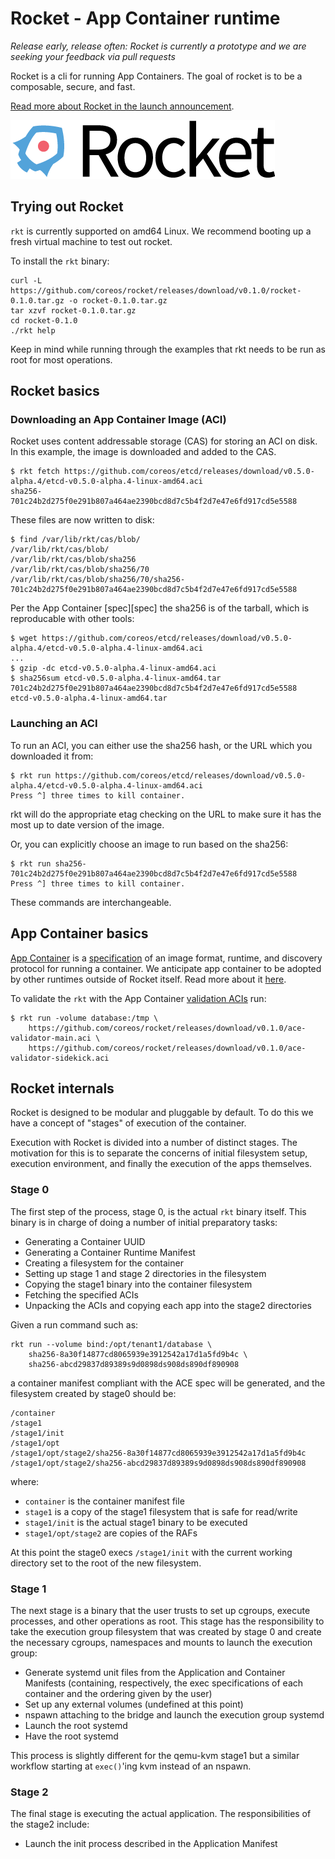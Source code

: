 # Rocket - App Container runtime

_Release early, release often: Rocket is currently a prototype and we are seeking your feedback via pull requests_

Rocket is a cli for running App Containers. The goal of rocket is to be a composable, secure, and fast. 

[Read more about Rocket in the launch announcement](https://coreos.com/blog/rocket). 

![Rocket Logo](logos/rocket-horizontal-color.png)

## Trying out Rocket

`rkt` is currently supported on amd64 Linux. We recommend booting up a fresh virtual machine to test out rocket. 

To install the `rkt` binary:

```
curl -L https://github.com/coreos/rocket/releases/download/v0.1.0/rocket-0.1.0.tar.gz -o rocket-0.1.0.tar.gz
tar xzvf rocket-0.1.0.tar.gz
cd rocket-0.1.0
./rkt help
```

Keep in mind while running through the examples that rkt needs to be run as root for most operations.

## Rocket basics

### Downloading an App Container Image (ACI)

Rocket uses content addressable storage (CAS) for storing an ACI on disk. In this example, the image is downloaded and added to the CAS. 

```
$ rkt fetch https://github.com/coreos/etcd/releases/download/v0.5.0-alpha.4/etcd-v0.5.0-alpha.4-linux-amd64.aci
sha256-701c24b2d275f0e291b807a464ae2390bcd8d7c5b4f2d7e47e6fd917cd5e5588
```

These files are now written to disk:

```
$ find /var/lib/rkt/cas/blob/
/var/lib/rkt/cas/blob/
/var/lib/rkt/cas/blob/sha256
/var/lib/rkt/cas/blob/sha256/70
/var/lib/rkt/cas/blob/sha256/70/sha256-701c24b2d275f0e291b807a464ae2390bcd8d7c5b4f2d7e47e6fd917cd5e5588
```

Per the App Container [spec][spec] the sha256 is of the tarball, which is reproducable with other tools:

```
$ wget https://github.com/coreos/etcd/releases/download/v0.5.0-alpha.4/etcd-v0.5.0-alpha.4-linux-amd64.aci
...
$ gzip -dc etcd-v0.5.0-alpha.4-linux-amd64.aci
$ sha256sum etcd-v0.5.0-alpha.4-linux-amd64.tar
701c24b2d275f0e291b807a464ae2390bcd8d7c5b4f2d7e47e6fd917cd5e5588  etcd-v0.5.0-alpha.4-linux-amd64.tar
```

### Launching an ACI

To run an ACI, you can either use the sha256 hash, or the URL which you downloaded it from:

```
$ rkt run https://github.com/coreos/etcd/releases/download/v0.5.0-alpha.4/etcd-v0.5.0-alpha.4-linux-amd64.aci
Press ^] three times to kill container.
```

rkt will do the appropriate etag checking on the URL to make sure it has the most up to date version of the image.

Or, you can explicitly choose an image to run based on the sha256:

```
$ rkt run sha256-701c24b2d275f0e291b807a464ae2390bcd8d7c5b4f2d7e47e6fd917cd5e5588
Press ^] three times to kill container.
```

These commands are interchangeable.


## App Container basics

[App Container](app-container) is a [specification](app-container/SPEC.md) of an image format, runtime, and discovery protocol for running a container. We anticipate app container to be adopted by other runtimes outside of Rocket itself. Read more about it [here](app-container).

To validate the `rkt` with the App Container [validation ACIs](app-container/README.md) run:

```
$ rkt run -volume database:/tmp \
	https://github.com/coreos/rocket/releases/download/v0.1.0/ace-validator-main.aci \
	https://github.com/coreos/rocket/releases/download/v0.1.0/ace-validator-sidekick.aci
```

## Rocket internals

Rocket is designed to be modular and pluggable by default. To do this we have a concept of "stages" of execution of the container. 

Execution with Rocket is divided into a number of distinct stages. The
motivation for this is to separate the concerns of initial filesystem setup,
execution environment, and finally the execution of the apps themselves.

### Stage 0

The first step of the process, stage 0, is the actual `rkt` binary itself. This
binary is in charge of doing a number of initial preparatory tasks:
- Generating a Container UUID
- Generating a Container Runtime Manifest
- Creating a filesystem for the container
- Setting up stage 1 and stage 2 directories in the filesystem
- Copying the stage1 binary into the container filesystem
- Fetching the specified ACIs
- Unpacking the ACIs and copying each app into the stage2 directories

Given a run command such as:

```
rkt run --volume bind:/opt/tenant1/database \
	sha256-8a30f14877cd8065939e3912542a17d1a5fd9b4c \
	sha256-abcd29837d89389s9d0898ds908ds890df890908 
```

a container manifest compliant with the ACE spec will be generated, and the
filesystem created by stage0 should be:

```
/container
/stage1
/stage1/init
/stage1/opt
/stage1/opt/stage2/sha256-8a30f14877cd8065939e3912542a17d1a5fd9b4c
/stage1/opt/stage2/sha256-abcd29837d89389s9d0898ds908ds890df890908
```

where:
- `container` is the container manifest file
- `stage1` is a copy of the stage1 filesystem that is safe for read/write
- `stage1/init` is the actual stage1 binary to be executed
- `stage1/opt/stage2` are copies of the RAFs

At this point the stage0 execs `/stage1/init` with the current working
directory set to the root of the new filesystem.

### Stage 1

The next stage is a binary that the user trusts to set up cgroups, execute
processes, and other operations as root. This stage has the responsibility to
take the execution group filesystem that was created by stage 0 and create the
necessary cgroups, namespaces and mounts to launch the execution group:

- Generate systemd unit files from the Application and Container Manifests
  (containing, respectively, the exec specifications of each container and the
  ordering given by the user)
- Set up any external volumes (undefined at this point)
- nspawn attaching to the bridge and launch the execution group systemd
- Launch the root systemd
- Have the root systemd

This process is slightly different for the qemu-kvm stage1 but a similar
workflow starting at `exec()`'ing kvm instead of an nspawn.

### Stage 2

The final stage is executing the actual application. The responsibilities of
the stage2 include:

- Launch the init process described in the Application Manifest
